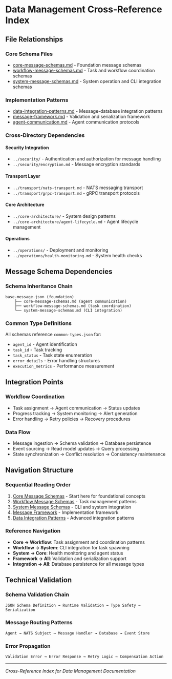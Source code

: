# Data Management Cross-Reference Index

## File Relationships

### Core Schema Files
- [core-message-schemas.md](./core-message-schemas.md) - Foundation message schemas
- [workflow-message-schemas.md](./workflow-message-schemas.md) - Task and workflow coordination schemas  
- [system-message-schemas.md](./system-message-schemas.md) - System operation and CLI integration schemas

### Implementation Patterns
- [data-integration-patterns.md](./data-integration-patterns.md) - Message-database integration patterns
- [message-framework.md](./message-framework.md) - Validation and serialization framework
- [agent-communication.md](./agent-communication.md) - Agent communication protocols

### Cross-Directory Dependencies

#### Security Integration
- `../security/` - Authentication and authorization for message handling
- `../security/encryption.md` - Message encryption standards

#### Transport Layer
- `../transport/nats-transport.md` - NATS messaging transport
- `../transport/grpc-transport.md` - gRPC transport protocols

#### Core Architecture
- `../core-architecture/` - System design patterns
- `../core-architecture/agent-lifecycle.md` - Agent lifecycle management

#### Operations
- `../operations/` - Deployment and monitoring
- `../operations/health-monitoring.md` - System health checks

## Message Schema Dependencies

### Schema Inheritance Chain
```
base-message.json (foundation)
    ├── core-message-schemas.md (agent communication)
    ├── workflow-message-schemas.md (task coordination) 
    └── system-message-schemas.md (CLI integration)
```

### Common Type Definitions
All schemas reference `common-types.json` for:
- `agent_id` - Agent identification
- `task_id` - Task tracking  
- `task_status` - Task state enumeration
- `error_details` - Error handling structures
- `execution_metrics` - Performance measurement

## Integration Points

### Workflow Coordination
- Task assignment → Agent communication → Status updates
- Progress tracking → System monitoring → Alert generation
- Error handling → Retry policies → Recovery procedures

### Data Flow
- Message ingestion → Schema validation → Database persistence
- Event sourcing → Read model updates → Query processing
- State synchronization → Conflict resolution → Consistency maintenance

## Navigation Structure

### Sequential Reading Order
1. [Core Message Schemas](./core-message-schemas.md) - Start here for foundational concepts
2. [Workflow Message Schemas](./workflow-message-schemas.md) - Task management patterns
3. [System Message Schemas](./system-message-schemas.md) - CLI and system integration
4. [Message Framework](./message-framework.md) - Implementation framework
5. [Data Integration Patterns](./data-integration-patterns.md) - Advanced integration patterns

### Reference Navigation
- **Core → Workflow**: Task assignment and coordination patterns
- **Workflow → System**: CLI integration for task spawning
- **System → Core**: Health monitoring and agent status
- **Framework → All**: Validation and serialization support
- **Integration → All**: Database persistence for all message types

## Technical Validation

### Schema Validation Chain
```
JSON Schema Definition → Runtime Validation → Type Safety → Serialization
```

### Message Routing Patterns
```
Agent → NATS Subject → Message Handler → Database → Event Store
```

### Error Propagation
```
Validation Error → Error Response → Retry Logic → Compensation Action
```

---

*Cross-Reference Index for Data Management Documentation*